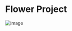 # Flower Project
![image](https://user-images.githubusercontent.com/122577469/231526108-094437fd-e2b8-424a-96a3-9bc59359ff93.png)
